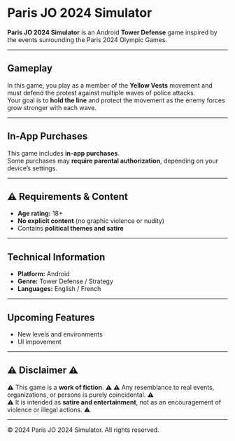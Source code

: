 #  Paris JO 2024 Simulator

**Paris JO 2024 Simulator** is an Android **Tower Defense** game inspired by the events surrounding the Paris 2024 Olympic Games.

---

##  Gameplay

In this game, you play as a member of the **Yellow Vests** movement and must defend the protest against multiple waves of police attacks.  
Your goal is to **hold the line** and protect the movement as the enemy forces grow stronger with each wave.

---

##  In-App Purchases

This game includes **in-app purchases**.  
Some purchases may **require parental authorization**, depending on your device’s settings.

---

## ⚠️ Requirements & Content

- **Age rating:** 18+  
- **No explicit content** (no graphic violence or nudity)  
- Contains **political themes and satire**

---

##  Technical Information

- **Platform:** Android  
- **Genre:** Tower Defense / Strategy  
- **Languages:** English / French  

---

##  Upcoming Features

- New levels and environments  
- UI impovement
---

## ⚠️ Disclaimer ⚠️

⚠️ This game is a **work of fiction**. ⚠️
⚠️ Any resemblance to real events, organizations, or persons is purely coincidental. ⚠️  
⚠️ It is intended as **satire and entertainment**, not as an encouragement of violence or illegal actions. ⚠️

---

© 2024 Paris JO 2024 Simulator. All rights reserved.
